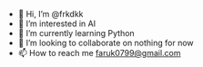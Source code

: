 - 👋 Hi, I’m @frkdkk
- 👀 I’m interested in AI
- 🌱 I’m currently learning Python
- 💞️ I’m looking to collaborate on nothing for now
- 📫 How to reach me faruk0799@gmail.com


